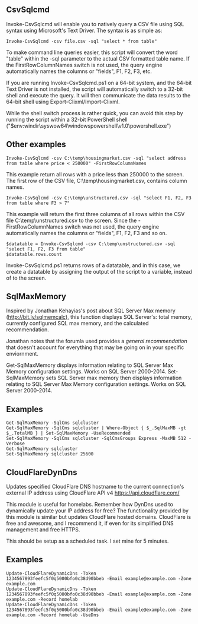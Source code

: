 CsvSqlcmd
--------------
Invoke-CsvSqlcmd will enable you to natively query a CSV file using SQL syntax using Microsoft's Text Driver. The syntax is as simple as:

    Invoke-CsvSqlcmd -csv file.csv -sql "select * from table"
	
To make command line queries easier, this script will convert the word "table" within the -sql parameter to the actual CSV formatted table name.   If the FirstRowColumnNames switch is not used, the query engine automatically names the columns or "fields", F1, F2, F3, etc.

If you are running Invoke-CsvSqlcmd.ps1 on a 64-bit system, and the 64-bit Text Driver is not installed, the script will automatically switch to a 32-bit shell and execute the query. It will then communicate the data results to the 64-bit shell using Export-Clixml/Import-Clixml. 

While the shell switch process is rather quick, you can avoid this step by running the script within a 32-bit  PowerShell shell ("$env:windir\syswow64\windowspowershell\v1.0\powershell.exe")

Other examples
-----
    Invoke-CsvSqlcmd -csv C:\temp\housingmarket.csv -sql "select address from table where price < 250000" -FirstRowColumnNames

This example return all rows with a price less than 250000 to the screen. The first row of the CSV file, C:\temp\housingmarket.csv, contains column names.

    Invoke-CsvSqlcmd -csv C:\temp\unstructured.csv -sql "select F1, F2, F3 from table where F3 > 7" 

This example will return the first three columns of all rows within the CSV file C:\temp\unstructured.csv to the screen. 
Since the -FirstRowColumnNames switch was not used, the query engine automatically names the columns or "fields", F1, F2, F3 and so on.

    $datatable = Invoke-CsvSqlcmd -csv C:\temp\unstructured.csv -sql "select F1, F2, F3 from table"  
    $datatable.rows.count

Invoke-CsvSqlcmd.ps1 returns rows of a datatable, and in this case, we create a datatable by assigning the output of the script to a variable, instead of to the screen.

SqlMaxMemory
--------------
Inspired by Jonathan Kehayias's post about SQL Server Max memory (http://bit.ly/sqlmemcalc), this function displays SQL Server's: 
total memory, currently configured SQL max memory, and the calculated recommendation.

Jonathan notes that the forumla used provides a *general recommendation* that doesn't account for everything that may be going on in your specific enviornment. 

Get-SqlMaxMemory displays information relating to SQL Server Max Memory configuration settings. Works on SQL Server 2000-2014.
Set-SqlMaxMemory sets SQL Server max memory then displays information relating to SQL Server Max Memory configuration settings. Works on SQL Server 2000-2014.

Examples
-----
	Get-SqlMaxMemory -SqlCms sqlcluster
	Get-SqlMaxMemory -SqlCms sqlcluster | Where-Object { $_.SqlMaxMB -gt $_.TotalMB } | Set-SqlMaxMemory -UseRecommended
	Set-SqlMaxMemory -SqlCms sqlcluster -SqlCmsGroups Express -MaxMB 512 -Verbose
	Get-SqlMaxMemory sqlcluster
	Set-SqlMaxMemory sqlcluster 25600
	

CloudFlareDynDns
--------------
Updates specified CloudFlare DNS hostname to the current connection's external IP address using CloudFlare API v4 https://api.cloudflare.com/
		
This module is useful for homelabs. Remember how DynDns used to dynamically update your IP address for free? The functionality provided by this module is similar but updates CloudFlare hosted domains. CloudFlare is free and awesome, and I recommend it, if even for its simplified DNS management and free HTTPS.
		
This should be setup as a scheduled task. I set mine for 5 minutes.

Examples
-----
	Update-CloudFlareDynamicDns -Token 1234567893feefc5f0q5000bfo0c38d90bbeb -Email example@example.com -Zone example.com
	Update-CloudFlareDynamicDns -Token 1234567893feefc5f0q5000bfo0c38d90bbeb -Email example@example.com -Zone example.com -Record homelab
	Update-CloudFlareDynamicDns -Token 1234567893feefc5f0q5000bfo0c38d90bbeb -Email example@example.com -Zone example.com -Record homelab -UseDns
